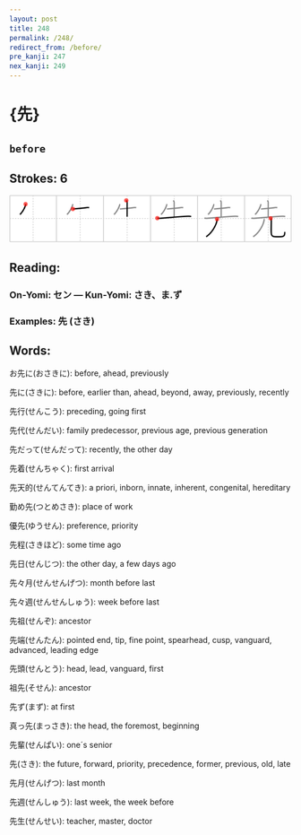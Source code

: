 ```yaml
---
layout: post
title: 248
permalink: /248/
redirect_from: /before/
pre_kanji: 247
nex_kanji: 249
---
```


# {先}

## `before`

## Strokes: 6

<div class="stroke"><img src="../images/E58588.png" /></div>

## Reading:

### On-Yomi: セン &mdash; Kun-Yomi: さき、ま.ず

### Examples: 先 (さき)

## Words:

お先に(おさきに): before, ahead, previously

先に(さきに): before, earlier than, ahead, beyond, away, previously, recently

先行(せんこう): preceding, going first

先代(せんだい): family predecessor, previous age, previous generation

先だって(せんだって): recently, the other day

先着(せんちゃく): first arrival

先天的(せんてんてき): a priori, inborn, innate, inherent, congenital, hereditary

勤め先(つとめさき): place of work

優先(ゆうせん): preference, priority

先程(さきほど): some time ago

先日(せんじつ): the other day, a few days ago

先々月(せんせんげつ): month before last

先々週(せんせんしゅう): week before last

先祖(せんぞ): ancestor

先端(せんたん): pointed end, tip, fine point, spearhead, cusp, vanguard, advanced, leading edge

先頭(せんとう): head, lead, vanguard, first

祖先(そせん): ancestor

先ず(まず): at first

真っ先(まっさき): the head, the foremost, beginning

先輩(せんぱい): one´s senior

先(さき): the future, forward, priority, precedence, former, previous, old, late

先月(せんげつ): last month

先週(せんしゅう): last week, the week before

先生(せんせい): teacher, master, doctor

